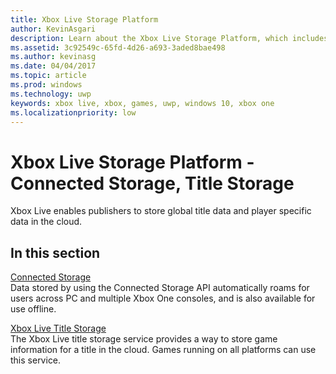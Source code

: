 ```yaml
---
title: Xbox Live Storage Platform
author: KevinAsgari
description: Learn about the Xbox Live Storage Platform, which includes Connected Storage and Title Storage.
ms.assetid: 3c92549c-65fd-4d26-a693-3aded8bae498
ms.author: kevinasg
ms.date: 04/04/2017
ms.topic: article
ms.prod: windows
ms.technology: uwp
keywords: xbox live, xbox, games, uwp, windows 10, xbox one
ms.localizationpriority: low
---
```


# Xbox Live Storage Platform - Connected Storage, Title Storage

Xbox Live enables publishers to store global title data and player specific data in the cloud.

## In this section

[Connected Storage](connected-storage/connected-storage-technical-overview.md)  
Data stored by using the Connected Storage API automatically roams for users across PC and multiple Xbox One consoles, and is also available for use offline.

[Xbox Live Title Storage](xbox-live-title-storage/xbox-live-title-storage.md)  
The Xbox Live title storage service provides a way to store game information for a title in the cloud. Games running on all platforms can use this service.
